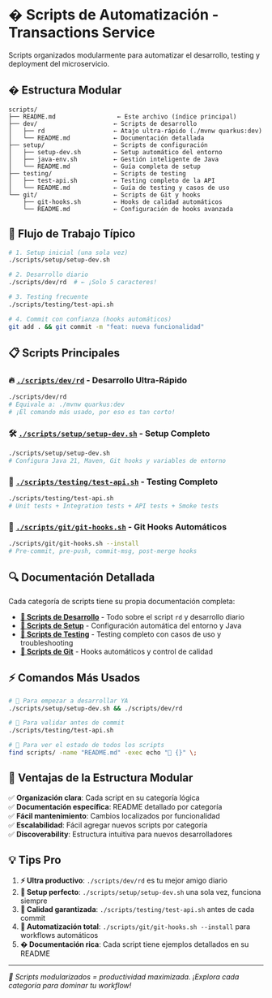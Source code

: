 # � Scripts de Automatización - Transactions Service

Scripts organizados modularmente para automatizar el desarrollo, testing y deployment del microservicio.

## � Estructura Modular

```
scripts/
├── README.md                 ← Este archivo (índice principal)
├── dev/                     ← Scripts de desarrollo
│   ├── rd                   ← Atajo ultra-rápido (./mvnw quarkus:dev)
│   └── README.md            ← Documentación detallada
├── setup/                   ← Scripts de configuración
│   ├── setup-dev.sh         ← Setup automático del entorno
│   ├── java-env.sh          ← Gestión inteligente de Java
│   └── README.md            ← Guía completa de setup
├── testing/                 ← Scripts de testing
│   ├── test-api.sh          ← Testing completo de la API
│   └── README.md            ← Guía de testing y casos de uso
└── git/                     ← Scripts de Git y hooks
    ├── git-hooks.sh         ← Hooks de calidad automáticos
    └── README.md            ← Configuración de hooks avanzada
```

## 🎯 Flujo de Trabajo Típico

```bash
# 1. Setup inicial (una sola vez)
./scripts/setup/setup-dev.sh

# 2. Desarrollo diario
./scripts/dev/rd  # ← ¡Solo 5 caracteres!

# 3. Testing frecuente  
./scripts/testing/test-api.sh

# 4. Commit con confianza (hooks automáticos)
git add . && git commit -m "feat: nueva funcionalidad"
```

## 📋 Scripts Principales

### 🔥 [`./scripts/dev/rd`](./dev/README.md) - Desarrollo Ultra-Rápido
```bash
./scripts/dev/rd
# Equivale a: ./mvnw quarkus:dev
# ¡El comando más usado, por eso es tan corto!
```

### 🛠️ [`./scripts/setup/setup-dev.sh`](./setup/README.md) - Setup Completo
```bash
./scripts/setup/setup-dev.sh
# Configura Java 21, Maven, Git hooks y variables de entorno
```

### 🧪 [`./scripts/testing/test-api.sh`](./testing/README.md) - Testing Completo
```bash
./scripts/testing/test-api.sh
# Unit tests + Integration tests + API tests + Smoke tests
```

### 🎣 [`./scripts/git/git-hooks.sh`](./git/README.md) - Git Hooks Automáticos
```bash
./scripts/git/git-hooks.sh --install
# Pre-commit, pre-push, commit-msg, post-merge hooks
```

## 🔍 Documentación Detallada

Cada categoría de scripts tiene su propia documentación completa:

- **[📖 Scripts de Desarrollo](./dev/README.md)** - Todo sobre el script `rd` y desarrollo diario
- **[📖 Scripts de Setup](./setup/README.md)** - Configuración automática del entorno y Java
- **[📖 Scripts de Testing](./testing/README.md)** - Testing completo con casos de uso y troubleshooting
- **[📖 Scripts de Git](./git/README.md)** - Hooks automáticos y control de calidad

## ⚡ Comandos Más Usados

```bash
# 🚀 Para empezar a desarrollar YA
./scripts/setup/setup-dev.sh && ./scripts/dev/rd

# 🧪 Para validar antes de commit
./scripts/testing/test-api.sh

# 🎯 Para ver el estado de todos los scripts
find scripts/ -name "README.md" -exec echo "📖 {}" \;
```

## 🌟 Ventajas de la Estructura Modular

✅ **Organización clara**: Cada script en su categoría lógica  
✅ **Documentación específica**: README detallado por categoría  
✅ **Fácil mantenimiento**: Cambios localizados por funcionalidad  
✅ **Escalabilidad**: Fácil agregar nuevos scripts por categoría  
✅ **Discoverability**: Estructura intuitiva para nuevos desarrolladores

## 💡 Tips Pro

1. **⚡ Ultra productivo**: `./scripts/dev/rd` es tu mejor amigo diario
2. **🎯 Setup perfecto**: `./scripts/setup/setup-dev.sh` una sola vez, funciona siempre
3. **🧪 Calidad garantizada**: `./scripts/testing/test-api.sh` antes de cada commit
4. **🎣 Automatización total**: `./scripts/git/git-hooks.sh --install` para workflows automáticos
5. **� Documentación rica**: Cada script tiene ejemplos detallados en su README

---

*🚀 Scripts modularizados = productividad maximizada. ¡Explora cada categoría para dominar tu workflow!*

